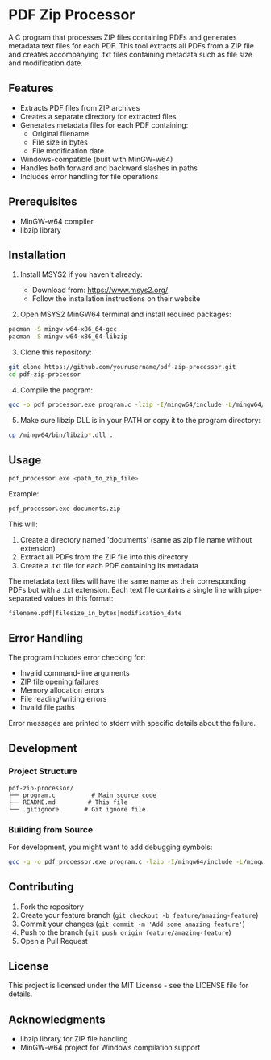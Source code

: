 # PDF Zip Processor

A C program that processes ZIP files containing PDFs and generates metadata text files for each PDF. This tool extracts all PDFs from a ZIP file and creates accompanying .txt files containing metadata such as file size and modification date.

## Features

- Extracts PDF files from ZIP archives
- Creates a separate directory for extracted files
- Generates metadata files for each PDF containing:
  - Original filename
  - File size in bytes
  - File modification date
- Windows-compatible (built with MinGW-w64)
- Handles both forward and backward slashes in paths
- Includes error handling for file operations

## Prerequisites

- MinGW-w64 compiler
- libzip library

## Installation

1. Install MSYS2 if you haven't already:
   - Download from: https://www.msys2.org/
   - Follow the installation instructions on their website

2. Open MSYS2 MinGW64 terminal and install required packages:
```bash
pacman -S mingw-w64-x86_64-gcc
pacman -S mingw-w64-x86_64-libzip
```

3. Clone this repository:
```bash
git clone https://github.com/yourusername/pdf-zip-processor.git
cd pdf-zip-processor
```

4. Compile the program:
```bash
gcc -o pdf_processor.exe program.c -lzip -I/mingw64/include -L/mingw64/lib
```

5. Make sure libzip DLL is in your PATH or copy it to the program directory:
```bash
cp /mingw64/bin/libzip*.dll .
```

## Usage

```bash
pdf_processor.exe <path_to_zip_file>
```

Example:
```bash
pdf_processor.exe documents.zip
```

This will:
1. Create a directory named 'documents' (same as zip file name without extension)
2. Extract all PDFs from the ZIP file into this directory
3. Create a .txt file for each PDF containing its metadata

The metadata text files will have the same name as their corresponding PDFs but with a .txt extension. Each text file contains a single line with pipe-separated values in this format:
```
filename.pdf|filesize_in_bytes|modification_date
```

## Error Handling

The program includes error checking for:
- Invalid command-line arguments
- ZIP file opening failures
- Memory allocation errors
- File reading/writing errors
- Invalid file paths

Error messages are printed to stderr with specific details about the failure.

## Development

### Project Structure

```
pdf-zip-processor/
├── program.c          # Main source code
├── README.md         # This file
└── .gitignore       # Git ignore file
```

### Building from Source

For development, you might want to add debugging symbols:
```bash
gcc -g -o pdf_processor.exe program.c -lzip -I/mingw64/include -L/mingw64/lib
```

## Contributing

1. Fork the repository
2. Create your feature branch (`git checkout -b feature/amazing-feature`)
3. Commit your changes (`git commit -m 'Add some amazing feature'`)
4. Push to the branch (`git push origin feature/amazing-feature`)
5. Open a Pull Request

## License

This project is licensed under the MIT License - see the LICENSE file for details.

## Acknowledgments

- libzip library for ZIP file handling
- MinGW-w64 project for Windows compilation support
